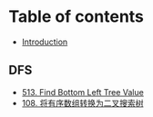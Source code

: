 # Table of contents

* [Introduction](README.md)

## DFS

* [513. Find Bottom Left Tree Value](dfs/leetcode513-findbottomlefttreevalue.md)
* [108. 将有序数组转换为二叉搜索树](dfs/108.-jiang-you-xu-shu-zu-zhuan-huan-wei-er-cha-sou-suo-shu.md)

